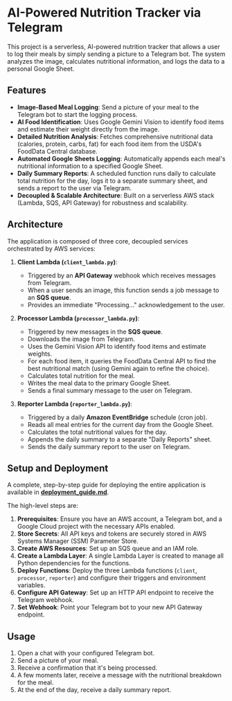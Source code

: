 # AI-Powered Nutrition Tracker via Telegram

This project is a serverless, AI-powered nutrition tracker that allows a user to log their meals by simply sending a picture to a Telegram bot. The system analyzes the image, calculates nutritional information, and logs the data to a personal Google Sheet.

## Features

- **Image-Based Meal Logging**: Send a picture of your meal to the Telegram bot to start the logging process.
- **AI Food Identification**: Uses Google Gemini Vision to identify food items and estimate their weight directly from the image.
- **Detailed Nutrition Analysis**: Fetches comprehensive nutritional data (calories, protein, carbs, fat) for each food item from the USDA's FoodData Central database.
- **Automated Google Sheets Logging**: Automatically appends each meal's nutritional information to a specified Google Sheet.
- **Daily Summary Reports**: A scheduled function runs daily to calculate total nutrition for the day, logs it to a separate summary sheet, and sends a report to the user via Telegram.
- **Decoupled & Scalable Architecture**: Built on a serverless AWS stack (Lambda, SQS, API Gateway) for robustness and scalability.

## Architecture

The application is composed of three core, decoupled services orchestrated by AWS services:

1.  **Client Lambda (`client_lambda.py`)**:
    -   Triggered by an **API Gateway** webhook which receives messages from Telegram.
    -   When a user sends an image, this function sends a job message to an **SQS queue**.
    -   Provides an immediate "Processing..." acknowledgement to the user.

2.  **Processor Lambda (`processor_lambda.py`)**:
    -   Triggered by new messages in the **SQS queue**.
    -   Downloads the image from Telegram.
    -   Uses the Gemini Vision API to identify food items and estimate weights.
    -   For each food item, it queries the FoodData Central API to find the best nutritional match (using Gemini again to refine the choice).
    -   Calculates total nutrition for the meal.
    -   Writes the meal data to the primary Google Sheet.
    -   Sends a final summary message to the user on Telegram.

3.  **Reporter Lambda (`reporter_lambda.py`)**:
    -   Triggered by a daily **Amazon EventBridge** schedule (cron job).
    -   Reads all meal entries for the current day from the Google Sheet.
    -   Calculates the total nutritional values for the day.
    -   Appends the daily summary to a separate "Daily Reports" sheet.
    -   Sends the daily summary report to the user on Telegram.

## Setup and Deployment

A complete, step-by-step guide for deploying the entire application is available in [**deployment_guide.md**](./deployment_guide.md).

The high-level steps are:
1.  **Prerequisites**: Ensure you have an AWS account, a Telegram bot, and a Google Cloud project with the necessary APIs enabled.
2.  **Store Secrets**: All API keys and tokens are securely stored in AWS Systems Manager (SSM) Parameter Store.
3.  **Create AWS Resources**: Set up an SQS queue and an IAM role.
4.  **Create a Lambda Layer**: A single Lambda Layer is created to manage all Python dependencies for the functions.
5.  **Deploy Functions**: Deploy the three Lambda functions (`client`, `processor`, `reporter`) and configure their triggers and environment variables.
6.  **Configure API Gateway**: Set up an HTTP API endpoint to receive the Telegram webhook.
7.  **Set Webhook**: Point your Telegram bot to your new API Gateway endpoint.

## Usage

1.  Open a chat with your configured Telegram bot.
2.  Send a picture of your meal.
3.  Receive a confirmation that it's being processed.
4.  A few moments later, receive a message with the nutritional breakdown for the meal.
5.  At the end of the day, receive a daily summary report.
